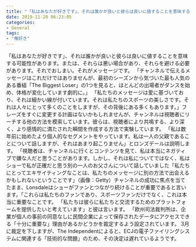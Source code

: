 ```yaml
---
title: "「私はあなたが好きです」、それは誰かが良いと彼らは良いに値することを意味する可能性があります。"
date: 2019-11-28 06:23:05
categories:
- General
tags:
- "俺好き"
---
```


「私はあなたが好きです」、それは誰かが良いと彼らは良いに値することを意味する可能性があります。または、それらは悪い場合があり、それらを避ける必要があります。それでおしまい。それがメッセージです。 「チャンネルで伝えるメッセージはこれだけではありませんが、最初のシーズンから気づいた最も人気のある番組「The Biggest Loser」の1つを見ると、ほとんどの出場者がダンスを始め、体格が変化しています劇的に。」 「私たちのメッセージは愛に基づいており、それは細かい線が付いています。それは私たちのスポーツの美しさです。それは人々にとって多くのことをしますが、その背後にある多くもあります。」フレーズをすぐに変更する計画はないかもしれませんが、チャンネルは視聴者にリーチする他の方法を模索しています。彼らは、視聴者により共鳴する、より深く、より感情的に満たされた瞬間を作成する方法で実験しています。 「私は数年前に始めたより個人的なセグメントをやっています。私は一人の父親であることについて話しますが、それはあまり起こりません」とロンズデールは説明します。 「視聴者は、チャンネルに行くとコンテンツを見て、私は本当にネガティブで嫌な人だと思うことがあります。しかし、それは私についてではなく、私はショーで私が正確だと思う別の一人のお父さんについて話していました「私たちにとってエキサイティングなことは、私たちのメッセージに別の方法で出会えるかもしれないということです」（画像：Getty）チャンネルの成功に焦点を当てたまま、Lonsdaleはショーがファンとつながり続けることが重要であると言います。「これらは私たちのファンであり、スポーツファンだけでなく、これは本当に重要なことです。 「私たちは彼らに私たちと交流するためのプラットフォームを提供したいと考えています」と彼は言います。 「欧州司法裁判所は、企業が個人の事前の同意なしに民間企業によって保存されたデータにアクセスできる「十分に重要な」理由があるかどうかを裁定するよう設定されています。 3月に裁定を下しますが、The Independentによると、ECJの電子ファイリングシステムに関連する「技術的な問題」のため、その決定は遅れているようです。
